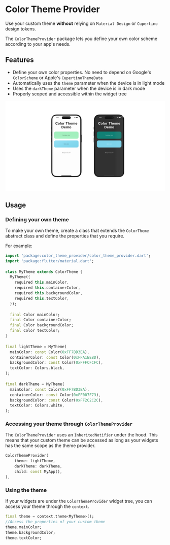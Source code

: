 # Color Theme Provider

Use your custom theme **without** relying on `Material Design` or `Cupertino` design tokens.

The `ColorThemeProvider` package lets you define your own color scheme according to your app's needs.

## Features
- Define your own color properties. No need to depend on Google's `ColorScheme` or Apple's `CupertinoThemeData`
- Automatically uses the `theme` parameter when the device is in light mode
- Uses the `darkTheme` parameter when the device is in dark mode
- Properly scoped and accessible within the widget tree

![image caption](screenshots/example-screenshot.png)

## Usage

### Defining your own theme

To make your own theme, create a class that extends the `ColorTheme` abstract class and define the properties that you require. 

For example:

```dart 
import 'package:color_theme_provider/color_theme_provider.dart';
import 'package:flutter/material.dart';

class MyTheme extends ColorTheme {
  MyTheme({
    required this.mainColor,
    required this.containerColor,
    required this.backgroundColor,
    required this.textColor,
  });

  final Color mainColor;
  final Color containerColor;
  final Color backgroundColor;
  final Color textColor;
}

final lightTheme = MyTheme(
  mainColor: const Color(0xFF7BD3EA),
  containerColor: const Color(0xFFA1EEBD),
  backgroundColor: const Color(0xFFFCFCFC),
  textColor: Colors.black,
);

final darkTheme = MyTheme(
  mainColor: const Color(0xFF7BD3EA),
  containerColor: const Color(0xFF007F73),
  backgroundColor: const Color(0xFF2C2C2C),
  textColor: Colors.white,
);
```

### Accessing your theme through `ColorThemeProvider`

The `ColorThemeProvider` uses an `InheritedNotifier` under the hood. This means that your custom theme can be accessed as long as your widgets has the same scope as the theme provider.

```dart
ColorThemeProvider(
    theme: lightTheme,
    darkTheme: darkTheme,
    child: const MyApp(),
),
```

### Using the theme

If your widgets are under the `ColorThemeProvider` widget tree, you can access your theme through the `context`.

```dart
final theme = context.theme<MyTheme>();
//Access the properties of your custom theme
theme.mainColor;
theme.backgroundColor;
theme.textColor;
```
